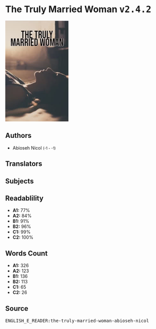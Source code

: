 # The Truly Married Woman <kbd>v2.4.2</kbd>

![](./cover.medium.jpg "")

## Authors


 - Abioseh Nicol <small>(-1 - -1)</small>

## Translators



## Subjects



## Readablility


 - **A1:** 77%
 - **A2:** 84%
 - **B1:** 91%
 - **B2:** 96%
 - **C1:** 99%
 - **C2:** 100%

## Words Count


 - **A1:** 326
 - **A2:** 123
 - **B1:** 136
 - **B2:** 113
 - **C1:** 65
 - **C2:** 26

## Source


<kbd>ENGLISH_E_READER:the-truly-married-woman-abioseh-nicol</kbd>
